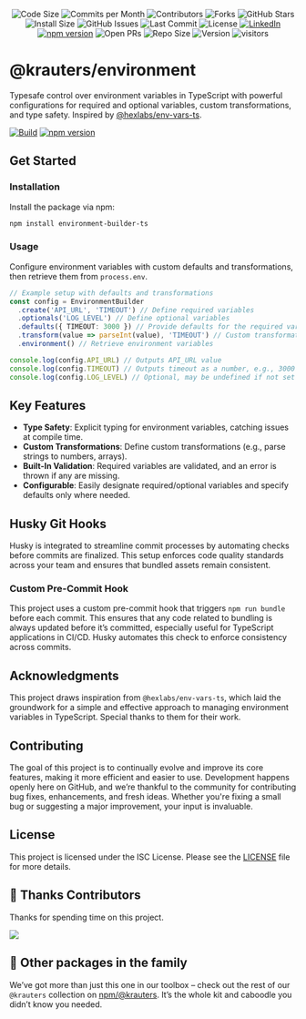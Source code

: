 <div align="center">

![Code Size](https://img.shields.io/github/languages/code-size/krauters/environment)
![Commits per Month](https://img.shields.io/github/commit-activity/m/krauters/environment)
![Contributors](https://img.shields.io/github/contributors/krauters/environment)
![Forks](https://img.shields.io/github/forks/krauters/environment)
![GitHub Stars](https://img.shields.io/github/stars/krauters/environment)
![Install Size](https://img.shields.io/npm/npm/dw/@krauters%2Futils)
![GitHub Issues](https://img.shields.io/github/issues/krauters/environment)
![Last Commit](https://img.shields.io/github/last-commit/krauters/environment)
![License](https://img.shields.io/github/license/krauters/environment)
<a href="https://www.linkedin.com/in/coltenkrauter" target="_blank"><img src="https://img.shields.io/badge/LinkedIn-%230077B5.svg?&style=flat-square&logo=linkedin&logoColor=white" alt="LinkedIn"></a>
[![npm version](https://img.shields.io/npm/v/@krauters%2Fenvironment.svg?style=flat-square)](https://www.npmjs.org/package/@krauters/environment)
![Open PRs](https://img.shields.io/github/issues-pr/krauters/environment)
![Repo Size](https://img.shields.io/github/repo-size/krauters/environment)
![Version](https://img.shields.io/github/v/release/krauters/environment)
![visitors](https://visitor-badge.laobi.icu/badge?page_id=krauters/environment)

</div>

# @krauters/environment

Typesafe control over environment variables in TypeScript with powerful configurations for required and optional variables, custom transformations, and type safety. Inspired by [@hexlabs/env-vars-ts](https://github.com/hexlabsio/env-vars-ts).

[![Build](https://github.com/your-repo/actions/workflows/build.yml/badge.svg)](https://github.com/your-repo/actions/workflows/build.yml)
[![npm version](https://badge.fury.io/js/environment-builder-ts.svg)](https://badge.fury.io/js/environment-builder-ts)

## Get Started

### Installation

Install the package via npm:
```bash
npm install environment-builder-ts
```

### Usage

Configure environment variables with custom defaults and transformations, then retrieve them from `process.env`.

```typescript
// Example setup with defaults and transformations
const config = EnvironmentBuilder
  .create('API_URL', 'TIMEOUT') // Define required variables
  .optionals('LOG_LEVEL') // Define optional variables
  .defaults({ TIMEOUT: 3000 }) // Provide defaults for the required variables
  .transform(value => parseInt(value), 'TIMEOUT') // Custom transformation to number
  .environment() // Retrieve environment variables

console.log(config.API_URL) // Outputs API_URL value
console.log(config.TIMEOUT) // Outputs timeout as a number, e.g., 3000
console.log(config.LOG_LEVEL) // Optional, may be undefined if not set
```

## Key Features

- **Type Safety**: Explicit typing for environment variables, catching issues at compile time.
- **Custom Transformations**: Define custom transformations (e.g., parse strings to numbers, arrays).
- **Built-In Validation**: Required variables are validated, and an error is thrown if any are missing.
- **Configurable**: Easily designate required/optional variables and specify defaults only where needed.

## Husky Git Hooks

Husky is integrated to streamline commit processes by automating checks before commits are finalized. This setup enforces code quality standards across your team and ensures that bundled assets remain consistent.

### Custom Pre-Commit Hook

This project uses a custom pre-commit hook that triggers `npm run bundle` before each commit. This ensures that any code related to bundling is always updated before it’s committed, especially useful for TypeScript applications in CI/CD. Husky automates this check to enforce consistency across commits.

## Acknowledgments

This project draws inspiration from `@hexlabs/env-vars-ts`, which laid the groundwork for a simple and effective approach to managing environment variables in TypeScript. Special thanks to them for their work.

## Contributing

The goal of this project is to continually evolve and improve its core features, making it more efficient and easier to use. Development happens openly here on GitHub, and we’re thankful to the community for contributing bug fixes, enhancements, and fresh ideas. Whether you're fixing a small bug or suggesting a major improvement, your input is invaluable.

## License

This project is licensed under the ISC License. Please see the [LICENSE](./LICENSE) file for more details.

## 🥂 Thanks Contributors

Thanks for spending time on this project.

<a href="https://github.com/krauters/environment/graphs/contributors">
  <img src="https://contrib.rocks/image?repo=krauters/environment" />
</a>

## 🔗 Other packages in the family
We’ve got more than just this one in our toolbox – check out the rest of our `@krauters` collection on [npm/@krauters](https://www.npmjs.com/search?q=%40krauters). It’s the whole kit and caboodle you didn’t know you needed.
